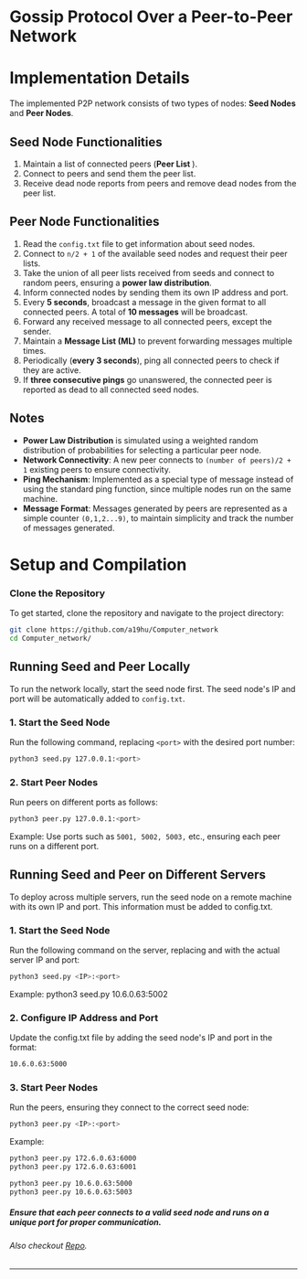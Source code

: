 # Gossip Protocol Over a Peer-to-Peer Network

# Implementation Details

The implemented P2P network consists of two types of nodes: **Seed Nodes** and **Peer Nodes**.

## Seed Node Functionalities
1. Maintain a list of connected peers (**Peer List <PL>**).
2. Connect to peers and send them the peer list.
3. Receive dead node reports from peers and remove dead nodes from the peer list.

## Peer Node Functionalities
1. Read the `config.txt` file to get information about seed nodes.
2. Connect to `n/2 + 1` of the available seed nodes and request their peer lists.
3. Take the union of all peer lists received from seeds and connect to random peers, ensuring a **power law distribution**.
4. Inform connected nodes by sending them its own IP address and port.
5. Every **5 seconds**, broadcast a message in the given format to all connected peers. A total of **10 messages** will be broadcast.
6. Forward any received message to all connected peers, except the sender.
7. Maintain a **Message List (ML)** to prevent forwarding messages multiple times.
8. Periodically (**every 3 seconds**), ping all connected peers to check if they are active.
9. If **three consecutive pings** go unanswered, the connected peer is reported as dead to all connected seed nodes.

## Notes
- **Power Law Distribution** is simulated using a weighted random distribution of probabilities for selecting a particular peer node.
- **Network Connectivity**: A new peer connects to `(number of peers)/2 + 1` existing peers to ensure connectivity.
- **Ping Mechanism**: Implemented as a special type of message instead of using the standard ping function, since multiple nodes run on the same machine.
- **Message Format**: Messages generated by peers are represented as a simple counter `(0,1,2...9)`, to maintain simplicity and track the number of messages generated.




# Setup and Compilation
### Clone the Repository
To get started, clone the repository and navigate to the project directory:
```bash
git clone https://github.com/a19hu/Computer_network
cd Computer_network/
```
## Running Seed and Peer Locally
To run the network locally, start the seed node first. The seed node's IP and port will be automatically added to ```config.txt```.
### 1. Start the Seed Node
Run the following command, replacing ```<port>``` with the desired port number:
```bash
python3 seed.py 127.0.0.1:<port>
```
### 2. Start Peer Nodes
Run peers on different ports as follows:
```bash
python3 peer.py 127.0.0.1:<port>
```
Example: Use ports such as ```5001, 5002, 5003,``` etc., ensuring each peer runs on a different port.


## Running Seed and Peer on Different Servers
To deploy across multiple servers, run the seed node on a remote machine with its own IP and port. This information must be added to config.txt.
### 1. Start the Seed Node
Run the following command on the server, replacing <IP> and <port> with the actual server IP and port:
```bash
python3 seed.py <IP>:<port>
```
Example: python3 seed.py 10.6.0.63:5002

### 2. Configure IP Address and Port

Update the config.txt file by adding the seed node's IP and port in the format:
```bash
10.6.0.63:5000
```
### 3. Start Peer Nodes
Run the peers, ensuring they connect to the correct seed node:
```bash
python3 peer.py <IP>:<port>
```
Example:
```bash
python3 peer.py 172.6.0.63:6000
python3 peer.py 172.6.0.63:6001

python3 peer.py 10.6.0.63:5000
python3 peer.py 10.6.0.63:5003
```

##### Ensure that each peer connects to a valid seed node and runs on a unique port for proper communication.

###### Also checkout <a href="https://github.com/a19hu/Computer_network">Repo</a>.
---
